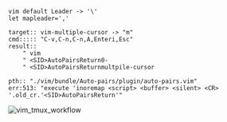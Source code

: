 ```
vim default Leader -> '\'
let mapleader=','

target:: vim-multiple-cursor -> "m"
cmd::::: "C-v,C-n,C-n,A,Enteri,Esc"
result::
    " vim
    " <SID>AutoPairsReturn0-
    " <SID>AutoPairsReturnmultpile-cursor

pth:: "./vim/bundle/Auto-pairs/plugin/auto-pairs.vim"
err:513: "execute 'inoremap <script> <buffer> <silent> <CR> '.old_cr.'<SID>AutoPairsReturn'"
```
![vim_tmux_workflow](https://user-images.githubusercontent.com/26835631/38773287-09b7bd24-4051-11e8-8940-e30aac9c75fd.png)
